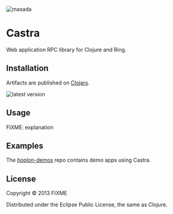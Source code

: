 ![masada][4]

# Castra

Web application RPC library for Clojure and Ring.

## Installation

Artifacts are published on [Clojars][1].

![latest version][3]

## Usage

FIXME: explanation

## Examples

The [hoplon-demos][2] repo contains demo apps using Castra.

## License

Copyright © 2013 FIXME

Distributed under the Eclipse Public License, the same as Clojure.

[1]: http://clojars.org/tailrecursion/castra
[2]: https://github.com/tailrecursion/hoplon-demos
[3]: http://clojars.org/tailrecursion/castra/latest-version.svg?cachebuster=002
[4]: https://raw.github.com/tailrecursion/castra/master/img/Masada.png
